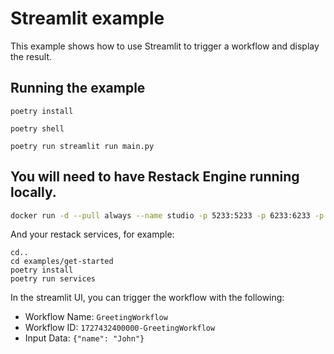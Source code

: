 # Streamlit example

This example shows how to use Streamlit to trigger a workflow and display the result.

## Running the example

```
poetry install
```

```
poetry shell
```

```
poetry run streamlit run main.py
```

## You will need to have Restack Engine running locally.

```bash
docker run -d --pull always --name studio -p 5233:5233 -p 6233:6233 -p 7233:7233 ghcr.io/restackio/restack:main
```

And your restack services, for example:

```
cd..
cd examples/get-started
poetry install
poetry run services
```

In the streamlit UI, you can trigger the workflow with the following:

- Workflow Name: `GreetingWorkflow`
- Workflow ID: `1727432400000-GreetingWorkflow`
- Input Data: `{"name": "John"}`
